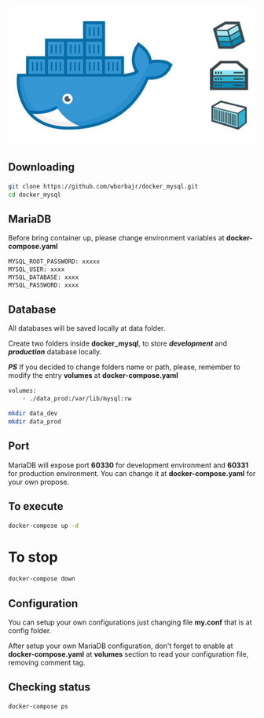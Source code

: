 ![Docker](https://github.com/wborbajr/docker_mysql/blob/master/docker.jpeg)

## Downloading

```bash
git clone https://github.com/wborbajr/docker_mysql.git
cd docker_mysql
```

## MariaDB

Before bring container up, please change environment variables at **docker-compose.yaml**

```
MYSQL_ROOT_PASSWORD: xxxxx
MYSQL_USER: xxxx
MYSQL_DATABASE: xxxx
MYSQL_PASSWORD: xxxx
```

## Database

All databases will be saved locally at data folder.

Create two folders inside **docker_mysql**, to store **_development_** and **_production_** database locally.

**_PS_** If you decided to change folders name or path, please, remember to modify the entry **volumes** at **docker-compose.yaml**

```
volumes:
    - ./data_prod:/var/lib/mysql:rw
```

```bash
mkdir data_dev
mkdir data_prod
```

## Port

MariaDB will expose port **60330** for development environment and **60331** for production environment.
You can change it at **docker-compose.yaml** for your own propose.

## To execute

```bash
docker-compose up -d
```

# To stop

```bash
docker-compose down
```

## Configuration

You can setup your own configurations just changing file **my.conf** that is at config folder.

After setup your own MariaDB configuration, don't forget to enable at **docker-compose.yaml** at **volumes** section to read your configuration file, removing comment tag.

## Checking status

```bash
docker-compose ps
```
